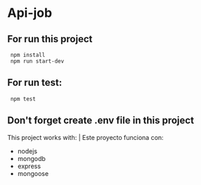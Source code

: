 # Api-job

## For run this project 

```
 npm install
 npm run start-dev
 ```

## For run test: 
```
 npm test
 ```

## Don't forget create .env file in this project 

This project works with: | Este proyecto funciona con:

+ nodejs
+ mongodb
+ express
+ mongoose

